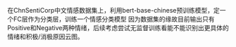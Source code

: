 在ChnSentiCorp中文情感数据集上，利用bert-base-chinese预训练模型，定一个FC层作为分类层，训练一个情感分类模型 因为数据集的缘故目前输出只有Positive和Negative两种情绪，后续考虑尝试无监督训练看能不能识别出更具体的情绪和积极/消极原因云图。
